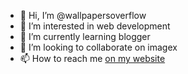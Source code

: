 - 👋 Hi, I’m @wallpapersoverflow
- 👀 I’m interested in web development
- 🌱 I’m currently learning blogger
- 💞️ I’m looking to collaborate on imagex
- 📫 How to reach me <a href="https://www.wallpapersoverflow.com">on my website</a>

<!---
wallpapersoverflow/wallpapersoverflow is a ✨ special ✨ repository because its `README.md` (this file) appears on your GitHub profile.
You can click the Preview link to take a look at your changes.
--->
